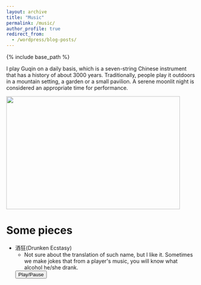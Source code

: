 ```yaml
---
layout: archive
title: "Music"
permalink: /music/
author_profile: true
redirect_from:
  - /wordpress/blog-posts/
---
```


{% include base_path %}

I play Guqin on a daily basis, which is a seven-string Chinese instrument that has a history of about 3000 years. Traditionally, people play it outdoors in a mountain setting, a garden or a small pavilion. A serene moonlit night is considered an appropriate time for performance. 

<img src="https://github.com/yanxu-chen/yanxu-chen.github.io/raw/master/images/Qin.JPG" width="460" height="300">

Some pieces
======
* 酒狂(Drunken Ecstasy)
  * Not sure about the translation of such name, but I like it. Sometimes we make jokes that from a player's music, you will know what alcohol he/she drank. 
  <html>
   <body>
    <audio id="myAudio" autoplay loop>
    <source src="https://github.com/yanxu-chen/yanxu-chen.github.io/raw/master/media/Jiukuang_2021.mp3" type="audio/mpeg">
    This HTML5 player is not supported by your browser
    </audio>
    <button type="button" onclick="aud_play_pause()">Play/Pause</button>
    <script>
    function aud_play_pause() {
     var myAudio = document.getElementById("myAudio");
     if (myAudio.paused) {
       myAudio.play();
     } else {
       myAudio.pause();
     }
    }
    </script>
   </body>
  </html>







